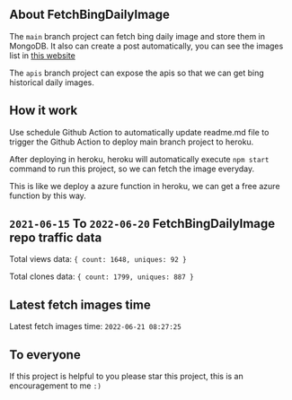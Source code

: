 ## About FetchBingDailyImage

The `main` branch project can fetch bing daily image and store them in MongoDB.
It also can create a post automatically, you can see the images list in [this website](https://oursalbum.netlify.app)

The `apis` branch project can expose the apis so that we can get bing historical daily images.

## How it work

Use schedule Github Action to automatically update readme.md file to trigger the Github Action to deploy main branch project to heroku.

After deploying in heroku, heroku will automatically execute `npm start` command to run this project, so we can fetch the image everyday.

This is like we deploy a azure function in heroku, we can get a free azure function by this way.

## `2021-06-15` To `2022-06-20` FetchBingDailyImage repo traffic data

Total views data: `{ count: 1648, uniques: 92 }`

Total clones data: `{ count: 1799, uniques: 887 }`

## Latest fetch images time

Latest fetch images time: `2022-06-21 08:27:25`

## To everyone

If this project is helpful to you please star this project, this is an encouragement to me `:)`



